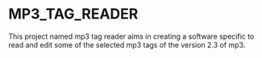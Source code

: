 # MP3_TAG_READER
This project named mp3 tag reader aims in creating a software specific to read and edit some of the selected mp3 tags of the version 2.3 of mp3. 
